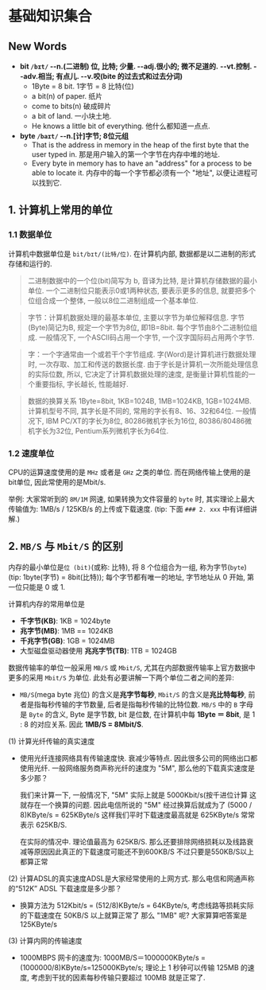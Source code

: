 # 基础知识集合



## New Words
- **bit `/bɪt/` --n.(二进制) 位, 比特; 少量. --adj.很小的; 微不足道的.**
  **--vt.控制. --adv.相当; 有点儿. --v.咬(bite 的过去式和过去分词)**
    + 1Byte = 8 bit. 1字节 = 8 比特(位)
    + a bit(n) of paper. 纸片
    + come to bits(n) 破成碎片
    + a bit of land. 一小块土地.
    + He knows a little bit of everything. 他什么都知道一点点.
- **byte `/baɪt/` --n.[计]字节; 8位元组**
    + That is the address in memory in the heap of the first byte that
      the user typed in. 那是用户输入的第一个字节在内存中堆的地址.
    + Every byte in memory has to have an "address" for a process to
      be able to locate it. 内存中的每一个字节都必须有一个 "地址",
      以便让进程可以找到它.







## 1. 计算机上常用的单位

### 1.1 数据单位
计算机中数据单位是 `bit/bɪt/(比特/位)`. 在计算机内部, 数据都是以二进制的形式存储和运行的.

> 二进制数据中的一个位(bit)简写为 b, 音译为比特, 是计算机存储数据的最小单位. 一个二进制位只能表示0或1两种状态, 要表示更多的信息, 就要把多个位组合成一个整体, 一般以8位二进制组成一个基本单位. 

> 字节：计算机数据处理的最基本单位, 主要以字节为单位解释信息. 字节(Byte)简记为B, 规定一个字节为8位, 即1B=8bit. 每个字节由8个二进制位组成. 一般情况下, 一个ASCII码占用一个字节, 一个汉字国际码占用两个字节. 

> 字：一个字通常由一个或若干个字节组成. 字(Word)是计算机进行数据处理时, 一次存取、加工和传送的数据长度. 由于字长是计算机一次所能处理信息的实际位数, 所以, 它决定了计算机数据处理的速度, 是衡量计算机性能的一个重要指标, 字长越长, 性能越好. 

> 数据的换算关系
1Byte=8bit, 1KB=1024B, 1MB=1024KB, 1GB=1024MB. 
计算机型号不同, 其字长是不同的, 常用的字长有8、16、32和64位. 一般情况下, IBM PC/XT的字长为8位, 80286微机字长为16位, 80386/80486微机字长为32位, Pentium系列微机字长为64位. 

### 1.2 速度单位

CPU的运算速度使用的是 `MHz` 或者是 `GHz` 之类的单位. 而在网络传输上使用的是bit单位, 因此常使用的是Mbit/s.

举例: 大家常听到的 `8M/1M` 网速, 如果转换为文件容量的 `byte` 时,
其实理论上最大传输值为: 1MB/s / 125KB/s 的上传或下载速度. (tip: 下面
`### 2. xxx` 中有详细讲解.) 


## 2. `MB/S` 与 `Mbit/S` 的区别
内存的最小单位是`位 (bit)`(或称: 比特), 将 8 个位组合为一组,
称为字节(`byte`) (tip: 1byte(字节) = 8bit(比特)); 
每个字节都有唯一的地址, 字节地址从 0 开始, 第一位只能是 0 或 1.

计算机内存的常用单位是 
+ **千字节(KB)**: 1KB = 1024byte
+ **兆字节(MB)**: 1MB == 1024KB
+ **千兆字节(GB)**: 1GB = 1024MB
+ 大型磁盘驱动器使用 **兆兆字节(TB)**: 1TB = 1024GB

数据传输率的单位一般采用 `MB/S` 或 `Mbit/S`,
尤其在内部数据传输率上官方数据中更多的采用 `Mbit/S` 为单位.
此处有必要讲解一下两个单位二者之间的差异:
+ `MB/S`(mega byte 兆位) 的含义是**兆字节每秒**, `Mbit/S`
的含义是**兆比特每秒**, 前者是指每秒传输的字节数量, 后者是指每秒传输的比特位数.
`MB/S` 中的 `B` 字母是 `Byte` 的含义, Byte 是字节数, bit 是位数,
在计算机中每 **1Byte ＝ 8bit**, 是 1 : 8 的对应关系.
因此 **1MB/S = 8Mbit/S**. 

(1) 计算光纤传输的真实速度 
+ 使用光纤连接网络具有传输速度快. 衰减少等特点. 因此很多公司的网络出口都使用光纤.
  一般网络服务商声称光纤的速度为 "5M", 那么他的下载真实速度是多少那？
  
  我们来计算一下, 一般情况下, "5M" 实际上就是 5000Kbit/s(按千进位计算
  这就存在一个换算的问题. 因此电信所说的 "5M" 经过换算后就成为了
  (5000 / 8)KByte/s = 625KByte/s 这样我们平时下载速度最高就是 625KByte/s
  常常表示 625KB/S.
  
  在实际的情况中. 理论值最高为 625KB/S.
  那么还要排除网络损耗以及线路衰减等原因因此真正的下载速度可能还不到600KB/S 不过只要是550KB/S以上都算正常 

(2) 计算ADSL的真实速度ADSL是大家经常使用的上网方式.
那么电信和网通声称的“512K” ADSL 下载速度是多少那？ 
+ 换算方法为 512Kbit/s = (512/8)KByte/s = 64KByte/s,
  考虑线路等损耗实际的下载速度在 50KB/S 以上就算正常了 那么 "1MB" 呢?
  大家算算吧答案是125KByte/s 

(3) 计算内网的传输速度 
+ 1000MBPS 网卡的速度为: 1000MB/S＝1000000KByte/s =
  (1000000/8)KByte/s=125000KByte/s; 理论上 1 秒钟可以传输 125MB 的速度,
  考虑到干扰的因素每秒传输只要超过 100MB 就是正常了.
